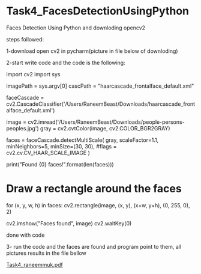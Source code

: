 # Task4_FacesDetectionUsingPython
Faces Detection Using Python and downloding opencv2 

steps followed:

1-download open cv2 in pycharm(picture in file below of downloding) 


2-start write code and the code is the following:

import cv2
import sys

imagePath = sys.argv[0]
cascPath = "haarcascade_frontalface_default.xml"

faceCascade = cv2.CascadeClassifier('/Users/RaneemBeast/Downloads/haarcascade_frontalface_default.xml')

image = cv2.imread('/Users/RaneemBeast/Downloads/people-persons-peoples.jpg')
gray = cv2.cvtColor(image, cv2.COLOR_BGR2GRAY)

faces = faceCascade.detectMultiScale(
    gray,
    scaleFactor=1.1,
    minNeighbors=5,
    minSize=(30, 30),
    #flags = cv2.cv.CV_HAAR_SCALE_IMAGE
)

print("Found {0} faces!".format(len(faces)))

# Draw a rectangle around the faces
for (x, y, w, h) in faces:
    cv2.rectangle(image, (x, y), (x+w, y+h), (0, 255, 0), 2)

cv2.imshow("Faces found", image)
cv2.waitKey(0)


done with code


3- run the code and the faces are found and program point to them, all pictures results in the file bellow 

[Task4_raneemmuk.pdf](https://github.com/raneem-data/Task4_FacesDetectionUsingPython/files/6948364/Task4_raneemmuk.pdf)
